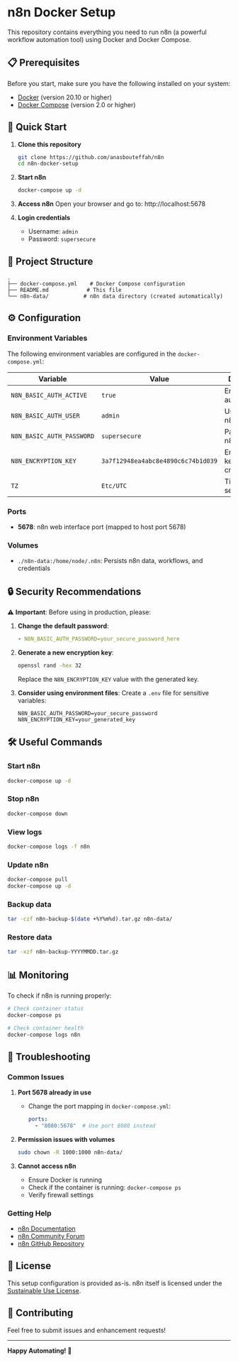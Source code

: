 # n8n Docker Setup

This repository contains everything you need to run n8n (a powerful workflow automation tool) using Docker and Docker Compose.

## 📋 Prerequisites

Before you start, make sure you have the following installed on your system:

- [Docker](https://docs.docker.com/get-docker/) (version 20.10 or higher)
- [Docker Compose](https://docs.docker.com/compose/install/) (version 2.0 or higher)

## 🚀 Quick Start

1. **Clone this repository**
   ```bash
   git clone https://github.com/anasbouteffah/n8n
   cd n8n-docker-setup
   ```

2. **Start n8n**
   ```bash
   docker-compose up -d
   ```

3. **Access n8n**
   Open your browser and go to: http://localhost:5678

4. **Login credentials**
   - Username: `admin`
   - Password: `supersecure`

## 📁 Project Structure

```
.
├── docker-compose.yml    # Docker Compose configuration
├── README.md            # This file
└── n8n-data/           # n8n data directory (created automatically)
```

## ⚙️ Configuration

### Environment Variables

The following environment variables are configured in the `docker-compose.yml`:

| Variable | Value | Description |
|----------|-------|-------------|
| `N8N_BASIC_AUTH_ACTIVE` | `true` | Enables basic authentication |
| `N8N_BASIC_AUTH_USER` | `admin` | Username for n8n login |
| `N8N_BASIC_AUTH_PASSWORD` | `supersecure` | Password for n8n login |
| `N8N_ENCRYPTION_KEY` | `3a7f12948ea4abc8e4890c6c74b1d039` | Encryption key for credentials |
| `TZ` | `Etc/UTC` | Timezone setting |

### Ports

- **5678**: n8n web interface port (mapped to host port 5678)

### Volumes

- `./n8n-data:/home/node/.n8n`: Persists n8n data, workflows, and credentials

## 🔒 Security Recommendations

⚠️ **Important**: Before using in production, please:

1. **Change the default password**:
   ```yaml
   - N8N_BASIC_AUTH_PASSWORD=your_secure_password_here
   ```

2. **Generate a new encryption key**:
   ```bash
   openssl rand -hex 32
   ```
   Replace the `N8N_ENCRYPTION_KEY` value with the generated key.

3. **Consider using environment files**:
   Create a `.env` file for sensitive variables:
   ```env
   N8N_BASIC_AUTH_PASSWORD=your_secure_password
   N8N_ENCRYPTION_KEY=your_generated_key
   ```

## 🛠️ Useful Commands

### Start n8n
```bash
docker-compose up -d
```

### Stop n8n
```bash
docker-compose down
```

### View logs
```bash
docker-compose logs -f n8n
```

### Update n8n
```bash
docker-compose pull
docker-compose up -d
```

### Backup data
```bash
tar -czf n8n-backup-$(date +%Y%m%d).tar.gz n8n-data/
```

### Restore data
```bash
tar -xzf n8n-backup-YYYYMMDD.tar.gz
```

## 📊 Monitoring

To check if n8n is running properly:

```bash
# Check container status
docker-compose ps

# Check container health
docker-compose logs n8n
```

## 🔧 Troubleshooting

### Common Issues

1. **Port 5678 already in use**
   - Change the port mapping in `docker-compose.yml`:
     ```yaml
     ports:
       - "8080:5678"  # Use port 8080 instead
     ```

2. **Permission issues with volumes**
   ```bash
   sudo chown -R 1000:1000 n8n-data/
   ```

3. **Cannot access n8n**
   - Ensure Docker is running
   - Check if the container is running: `docker-compose ps`
   - Verify firewall settings

### Getting Help

- [n8n Documentation](https://docs.n8n.io/)
- [n8n Community Forum](https://community.n8n.io/)
- [n8n GitHub Repository](https://github.com/n8n-io/n8n)

## 📝 License

This setup configuration is provided as-is. n8n itself is licensed under the [Sustainable Use License](https://github.com/n8n-io/n8n/blob/master/LICENSE.md).

## 🤝 Contributing

Feel free to submit issues and enhancement requests!

---

**Happy Automating! 🎉**

